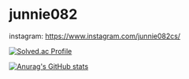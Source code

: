 # junnie082

instagram: https://www.instagram.com/junnie082cs/

[![Solved.ac Profile](http://mazassumnida.wtf/api/v2/generate_badge?boj=junnie082)](https://solved.ac/junnie082/)

[![Anurag's GitHub stats](https://github-readme-stats.vercel.app/api?username=junnie082)](https://github.com/anuraghazra/github-readme-stats)
